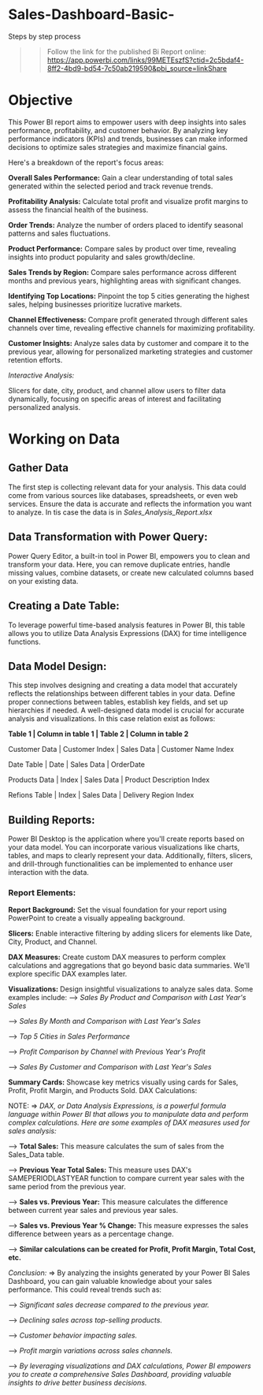 # Sales-Dashboard-Basic-
Steps by step process 

>> Follow the link for the published Bi Report online: https://app.powerbi.com/links/99METEszfS?ctid=2c5bdaf4-8ff2-4bd9-bd54-7c50ab219590&pbi_source=linkShare


# Objective
This Power BI report aims to empower users with deep insights into sales performance, profitability, and customer behavior. By analyzing key performance indicators (KPIs) and trends, businesses can make informed decisions to optimize sales strategies and maximize financial gains.

Here's a breakdown of the report's focus areas:

**Overall Sales Performance:** Gain a clear understanding of total sales generated within the selected period and track revenue trends.

**Profitability Analysis:** Calculate total profit and visualize profit margins to assess the financial health of the business.

**Order Trends:** Analyze the number of orders placed to identify seasonal patterns and sales fluctuations.

**Product Performance:** Compare sales by product over time, revealing insights into product popularity and sales growth/decline.

**Sales Trends by Region:** Compare sales performance across different months and previous years, highlighting areas with significant changes.

**Identifying Top Locations:** Pinpoint the top 5 cities generating the highest sales, helping businesses prioritize lucrative markets.

**Channel Effectiveness:** Compare profit generated through different sales channels over time, revealing effective channels for maximizing profitability.

**Customer Insights:** Analyze sales data by customer and compare it to the previous year, allowing for personalized marketing strategies and customer retention efforts.

*Interactive Analysis:*

Slicers for date, city, product, and channel allow users to filter data dynamically, focusing on specific areas of interest and facilitating personalized analysis.

# Working on Data

## Gather Data

The first step is collecting relevant data for your analysis. This data could come from various sources like databases, spreadsheets, or even web services. Ensure the data is accurate and reflects the information you want to analyze. In tis case the data is in *Sales_Analysis_Report.xlsx*

## Data Transformation with Power Query:

Power Query Editor, a built-in tool in Power BI, empowers you to clean and transform your data. Here, you can remove duplicate entries, handle missing values, combine datasets, or create new calculated columns based on your existing data.

## Creating a Date Table:

To leverage powerful time-based analysis features in Power BI, this table allows you to utilize Data Analysis Expressions (DAX) for time intelligence functions.

## Data Model Design:

This step involves designing and creating a data model that accurately reflects the relationships between different tables in your data. Define proper connections between tables, establish key fields, and set up hierarchies if needed. A well-designed data model is crucial for accurate analysis and visualizations. In this case relation exist as follows:

**Table 1        |  Column in table 1   |  Table 2   |  Column in table 2**

Customer Data  |   Customer Index     | Sales Data | Customer Name Index  

Date Table     |   Date               | Sales Data | OrderDate            

Products Data  |   Index              | Sales Data | Product Description Index

Refions Table  |   Index              | Sales Data | Delivery Region Index

## Building Reports:

Power BI Desktop is the application where you'll create reports based on your data model. You can incorporate various visualizations like charts, tables, and maps to clearly represent your data. Additionally, filters, slicers, and drill-through functionalities can be implemented to enhance user interaction with the data.

### Report Elements:

**Report Background:** Set the visual foundation for your report using PowerPoint to create a visually appealing background.

**Slicers:** Enable interactive filtering by adding slicers for elements like Date, City, Product, and Channel.

**DAX Measures:** Create custom DAX measures to perform complex calculations and aggregations that go beyond basic data summaries. We'll explore specific DAX examples later.

**Visualizations:** Design insightful visualizations to analyze sales data. Some examples include:
--> *Sales By Product and Comparison with Last Year's Sales*
    
--> *Sales By Month and Comparison with Last Year's Sales*
    
--> *Top 5 Cities in Sales Performance*
    
--> *Profit Comparison by Channel with Previous Year's Profit*
    
--> *Sales By Customer and Comparison with Last Year's Sales*
    
**Summary Cards:** Showcase key metrics visually using cards for Sales, Profit, Profit Margin, and Products Sold.
DAX Calculations:


NOTE:
=> *DAX, or Data Analysis Expressions, is a powerful formula language within Power BI that allows you to manipulate data and perform complex calculations. Here are some examples of DAX measures used for sales analysis:*

--> **Total Sales:** This measure calculates the sum of sales from the Sales_Data table.

--> **Previous Year Total Sales:** This measure uses DAX's SAMEPERIODLASTYEAR function to compare current year sales with the same period from the previous year.

--> **Sales vs. Previous Year:** This measure calculates the difference between current year sales and previous year sales.

--> **Sales vs. Previous Year % Change:** This measure expresses the sales difference between years as a percentage change. 

--> **Similar calculations can be created for Profit, Profit Margin, Total Cost, etc.**

*Conclusion:*
=> By analyzing the insights generated by your Power BI Sales Dashboard, you can gain valuable knowledge about your sales performance. This could reveal trends such as:

--> *Significant sales decrease compared to the previous year.*

--> *Declining sales across top-selling products.*

--> *Customer behavior impacting sales.*

--> *Profit margin variations across sales channels.*

--> *By leveraging visualizations and DAX calculations, Power BI empowers you to create a comprehensive Sales Dashboard, providing valuable insights to drive better business decisions.*
